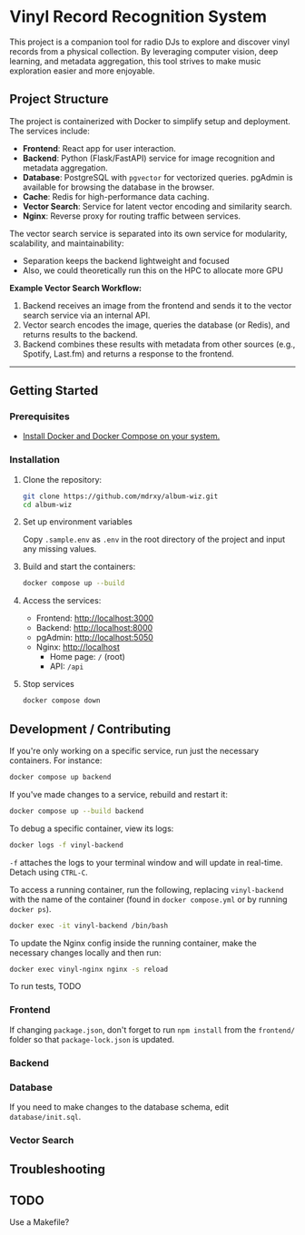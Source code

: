 # Vinyl Record Recognition System

This project is a companion tool for radio DJs to explore and discover vinyl records from a physical collection. By leveraging computer vision, deep learning, and metadata aggregation, this tool strives to make music exploration easier and more enjoyable.

## Project Structure

The project is containerized with Docker to simplify setup and deployment. The services include:

- **Frontend**: React app for user interaction.
- **Backend**: Python (Flask/FastAPI) service for image recognition and metadata aggregation.
- **Database**: PostgreSQL with `pgvector` for vectorized queries. pgAdmin is available for browsing the database in the browser.
- **Cache**: Redis for high-performance data caching.
- **Vector Search**: Service for latent vector encoding and similarity search.
- **Nginx**: Reverse proxy for routing traffic between services.

The vector search service is separated into its own service for modularity, scalability, and maintainability:

- Separation keeps the backend lightweight and focused
- Also, we could theoretically run this on the HPC to allocate more GPU

**Example Vector Search Workflow:**

1. Backend receives an image from the frontend and sends it to the vector search service via an internal API.
2. Vector search encodes the image, queries the database (or Redis), and returns results to the backend.
3. Backend combines these results with metadata from other sources (e.g., Spotify, Last.fm) and returns a response to the frontend.

---

## Getting Started

### Prerequisites

- [Install Docker and Docker Compose on your system.](https://docs.docker.com/compose/install/)

### Installation

1. Clone the repository:

   ```bash
   git clone https://github.com/mdrxy/album-wiz.git
   cd album-wiz
   ```

2. Set up environment variables

    Copy `.sample.env` as `.env` in the root directory of the project and input any missing values.

3. Build and start the containers:

    ```bash
    docker compose up --build
    ```

4. Access the services:
   - Frontend: <http://localhost:3000>
   - Backend: <http://localhost:8000>
   - pgAdmin: <http://localhost:5050>
   - Nginx: <http://localhost>
     - Home page: `/` (root)
     - API: `/api`

5. Stop services

    ```bash
    docker compose down
    ```

## Development / Contributing

If you're only working on a specific service, run just the necessary containers. For instance:

```bash
docker compose up backend
```

If you've made changes to a service, rebuild and restart it:

```bash
docker compose up --build backend
```

To debug a specific container, view its logs:

```bash
docker logs -f vinyl-backend
```

`-f` attaches the logs to your terminal window and will update in real-time. Detach using `CTRL-C`.

To access a running container, run the following, replacing `vinyl-backend` with the name of the container (found in `docker compose.yml` or by running `docker ps`).

```bash
docker exec -it vinyl-backend /bin/bash
```

To update the Nginx config inside the running container, make the necessary changes locally and then run:

```bash
docker exec vinyl-nginx nginx -s reload
```

To run tests,
TODO

### Frontend

If changing `package.json`, don't forget to run `npm install` from the `frontend/` folder so that `package-lock.json` is updated.

### Backend

### Database

If you need to make changes to the database schema, edit `database/init.sql`.

### Vector Search

## Troubleshooting

## TODO

Use a Makefile?
